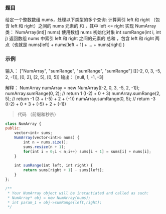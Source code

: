 ### 题目
给定一个整数数组  nums，处理以下类型的多个查询:
计算索引 left 和 right （包含 left 和 right）之间的 nums 元素的 和 ，其中 left <= right
实现 NumArray 类：
NumArray(int[] nums) 使用数组 nums 初始化对象
int sumRange(int i, int j) 返回数组 nums 中索引 left 和 right 之间的元素的 总和 ，包含 left 和 right 两点（也就是 nums[left] + nums[left + 1] + ... + nums[right] )

### 示例
输入：
["NumArray", "sumRange", "sumRange", "sumRange"]
[[[-2, 0, 3, -5, 2, -1]], [0, 2], [2, 5], [0, 5]]
输出：
[null, 1, -1, -3]

解释：
NumArray numArray = new NumArray([-2, 0, 3, -5, 2, -1]);
numArray.sumRange(0, 2); // return 1 ((-2) + 0 + 3)
numArray.sumRange(2, 5); // return -1 (3 + (-5) + 2 + (-1)) 
numArray.sumRange(0, 5); // return -3 ((-2) + 0 + 3 + (-5) + 2 + (-1))

> 代码 （前缀和秒杀）
```js
class NumArray {
public:
    vector<int> sums;
    NumArray(vector<int>& nums) {
        int n = nums.size();
        sums.resize(n + 1);
        for(int i = 0;i < n;i++) sums[i + 1] = sums[i] + nums[i]; 
    }
    
    int sumRange(int left, int right) {
        return sums[right + 1] - sums[left];
    }
};

/**
 * Your NumArray object will be instantiated and called as such:
 * NumArray* obj = new NumArray(nums);
 * int param_1 = obj->sumRange(left,right);
 */
```